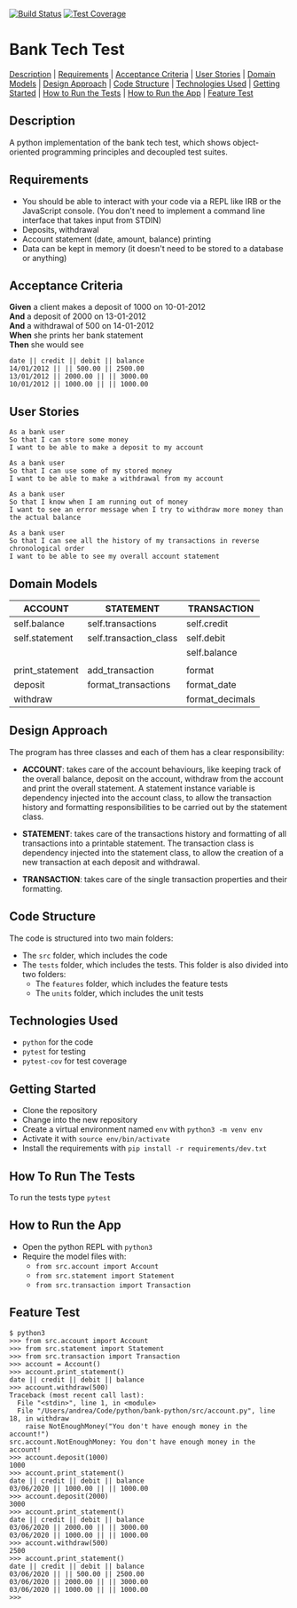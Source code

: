 [![Build Status](https://travis-ci.com/AndreaDiotallevi/bank-python.svg?branch=master)](https://travis-ci.com/AndreaDiotallevi/bank-python) [![Test Coverage](https://api.codeclimate.com/v1/badges/65678327fbf59b19d876/test_coverage)](https://codeclimate.com/github/AndreaDiotallevi/bank-python/test_coverage)

# Bank Tech Test

[Description](#description) | [Requirements](#requirements) | [Acceptance Criteria](#acceptance-criteria) | [User Stories](#user-stories) | [Domain Models](#domain-models) | [Design Approach](#design-approach) | [Code Structure](#code-structure) | [Technologies Used](#technologies-used) | [Getting Started](#getting-started) | [How to Run the Tests](#how-to-run-the-tests) | [How to Run the App](#how-to-run-the-app) | [Feature Test](#feature-test)

## Description

A python implementation of the bank tech test, which shows object-oriented programming principles and decoupled test suites.

## Requirements

* You should be able to interact with your code via a REPL like IRB or the JavaScript console.  (You don't need to implement a command line interface that takes input from STDIN)
* Deposits, withdrawal
* Account statement (date, amount, balance) printing
* Data can be kept in memory (it doesn't need to be stored to a database or anything)

## Acceptance Criteria

**Given** a client makes a deposit of 1000 on 10-01-2012  
**And** a deposit of 2000 on 13-01-2012  
**And** a withdrawal of 500 on 14-01-2012  
**When** she prints her bank statement  
**Then** she would see

```
date || credit || debit || balance
14/01/2012 || || 500.00 || 2500.00
13/01/2012 || 2000.00 || || 3000.00
10/01/2012 || 1000.00 || || 1000.00
```
                  
## User Stories

```
As a bank user
So that I can store some money
I want to be able to make a deposit to my account
```

```
As a bank user
So that I can use some of my stored money
I want to be able to make a withdrawal from my account
```

```
As a bank user
So that I know when I am running out of money
I want to see an error message when I try to withdraw more money than the actual balance
```

```
As a bank user
So that I can see all the history of my transactions in reverse chronological order
I want to be able to see my overall account statement
```

## Domain Models

| ACCOUNT         | STATEMENT               | TRANSACTION
| --------------- | ----------------------- | ---------------
| self.balance    | self.transactions       | self.credit
| self.statement  | self.transaction_class  | self.debit
|                 |                         | self.balance
|                 |                         |
| print_statement | add_transaction         | format
| deposit         | format_transactions     | format_date
| withdraw        |                         | format_decimals

## Design Approach

The program has three classes and each of them has a clear responsibility:

- **ACCOUNT**: takes care of the account behaviours, like keeping track of the overall balance, deposit on the account, withdraw from the account and print the overall statement. A statement instance variable is dependency injected into the account class, to allow the transaction history and formatting responsibilities to be carried out by the statement class.

- **STATEMENT**: takes care of the transactions history and formatting of all transactions into a printable statement. The transaction class is dependency injected into the statement class, to allow the creation of a new transaction at each deposit and withdrawal.

- **TRANSACTION**: takes care of the single transaction properties and their formatting.

## Code Structure

The code is structured into two main folders:
- The ```src``` folder, which includes the code
- The ```tests``` folder, which includes the tests. This folder is also divided into two folders:
  - The ```features``` folder, which includes the feature tests
  - The ```units``` folder, which includes the unit tests

## Technologies Used

* ```python``` for the code
* ```pytest``` for testing
* ```pytest-cov``` for test coverage

## Getting Started

* Clone the repository
* Change into the new repository
* Create a virtual environment named ```env``` with ```python3 -m venv env```
* Activate it with ```source env/bin/activate```
* Install the requirements with ```pip install -r requirements/dev.txt```

## How To Run The Tests

To run the tests type ```pytest```

## How to Run the App

* Open the python REPL with ```python3```
* Require the model files with:
  - ```from src.account import Account```
  - ```from src.statement import Statement```
  - ```from src.transaction import Transaction```

## Feature Test

```
$ python3
>>> from src.account import Account
>>> from src.statement import Statement
>>> from src.transaction import Transaction
>>> account = Account()
>>> account.print_statement()
date || credit || debit || balance
>>> account.withdraw(500)
Traceback (most recent call last):
  File "<stdin>", line 1, in <module>
  File "/Users/andrea/Code/python/bank-python/src/account.py", line 18, in withdraw
    raise NotEnoughMoney("You don't have enough money in the account!")
src.account.NotEnoughMoney: You don't have enough money in the account!
>>> account.deposit(1000)
1000
>>> account.print_statement()
date || credit || debit || balance
03/06/2020 || 1000.00 || || 1000.00
>>> account.deposit(2000)
3000
>>> account.print_statement()
date || credit || debit || balance
03/06/2020 || 2000.00 || || 3000.00
03/06/2020 || 1000.00 || || 1000.00
>>> account.withdraw(500)
2500
>>> account.print_statement()
date || credit || debit || balance
03/06/2020 || || 500.00 || 2500.00
03/06/2020 || 2000.00 || || 3000.00
03/06/2020 || 1000.00 || || 1000.00
>>> 
```
